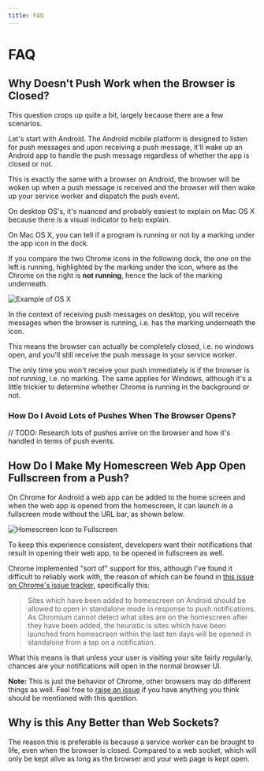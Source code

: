 ```yaml
---
title: FAQ
---
```

# FAQ

## Why Doesn't Push Work when the Browser is Closed?

This question crops up quite a bit, largely because there are a few scenarios.

Let's start with Android. The Android mobile platform is designed to listen
for push messages and upon receiving a push message, it'll wake up an Android
app to handle the push message regardless of whether the app is closed or not.

This is exactly the same with a browser on Android, the browser will be woken
up when a push message is received and the browser will then wake up your
service worker and dispatch the push event.

On desktop OS's, it's nuanced and probably easiest to explain on Mac OS X
because there is a visual indicator to help explain.

On Mac OS X, you can tell if a program is running or not by a marking
under the app icon in the dock.

If you compare the two Chrome icons in the following dock, the one on the left
is running, highlighted by the marking under the icon, where as the Chrome
on the right is **not running**, hence the lack of the marking underneath.

![Example of OS X](/images/faq/os-x-dock.png)

In the context of receiving push messages on desktop, you will receive messages
when the browser is running, i.e. has the marking underneath the icon.

This means the browser can actually be completely closed, i.e. no windows open,
and you'll still receive the push message in your service worker.

The only time you won't receive your push immediately is if the browser is
*not running*, i.e. no marking. The same applies for Windows, although it's
a little trickier to determine whether Chrome is running in the background or
not.

### How Do I Avoid Lots of Pushes When The Browser Opens?

// TODO: Research lots of pushes arrive on the browser and how it's handled
in terms of push events.

## How Do I Make My Homescreen Web App Open Fullscreen from a Push?

On Chrome for Android a web app can be added to the home screen and when
the web app is opened from the homescreen, it can launch in a fullscreen
mode without the URL bar, as shown below.

![Homescreen Icon to Fullscreen](/images/faq/gauntface-homescreen-to-fullscreen.png)

To keep this experience consistent, developers want their notifications that
result in opening their web app, to be opened in fullscreen as well.

Chrome implemented "sort of" support for this, although I've found it
difficult to reliably work with, the reason of which can be found in [this issue
on Chrome's issue tracker](https://bugs.chromium.org/p/chromium/issues/detail?id=541711),
specifically this:

> Sites which have been added to homescreen on Android should be
> allowed to open in standalone mode in response to push notifications. As
> Chromium cannot detect what sites are on the homescreen after they
> have been added, the heuristic is sites which have been launched from
> homescreen within the last ten days will be opened in standalone from
> a tap on a notification.

What this means is that unless your user is visiting your site fairly regularly,
chances are your notifications will open in the normal browser UI.

**Note:** This is just the behavior of Chrome, other browsers may do different
things as well. Feel free to [raise an issue](https://github.com/gauntface/web-push-book/issues)
if you have anything you think should be mentioned with this question.

## Why is this Any Better than Web Sockets?

The reason this is preferable is because a service worker can be brought to
life, even when the browser is closed. Compared to a web socket, which will
only be kept alive as long as the browser and your web page is kept open.
